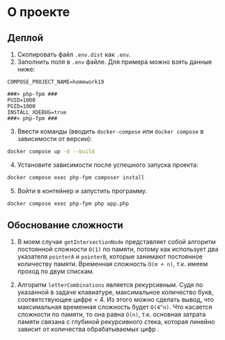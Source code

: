 # О проекте
## Деплой

1) Скопировать файл `.env.dist` как `.env`.
2) Заполнить поля в `.env` файле. Для примера можно взять данные ниже:

```dotenv
COMPOSE_PROJECT_NAME=homework19

###> php-fpm ###
PUID=1000
PGID=1000
INSTALL_XDEBUG=true
###< php-fpm ###
```

3) Ввести команды (вводить `docker-compose` или `docker compose` в зависимости от версии):

```bash
docker compose up -d --build
```

4) Установите зависимости после успешного запуска проекта:

```bash
docker compose exec php-fpm composer install
```

5) Войти в контейнер и запустить программу.

```bash
docker compose exec php-fpm php app.php
```

## Обоснование сложности

1) В моем случае `getIntersectionNode` представляет собой алгоритм 
постоянной сложности `O(1)` по памяти, потому как использует два указателя `pointerA` и `pointerB`,
которые занимают постоянное количеству памяти. Временная сложность `O(m + n)`, т.к. имеем проход по двум спискам.

2) Алгоритм `letterCombinations` является рекурсивным. Судя по указанной в задаче клавиатуре, 
максимальное количество букв, соответствующее цифре = 4. Из этого можно сделать вывод,
что максимальная временная сложность будет `O(4^n)`. Что касается сложности по памяти,
то она равна `O(n)`, т.к. основная затрата памяти связана с глубиной рекурсивного стека, которая линейно
зависит от количества обрабатываемых цифр .

